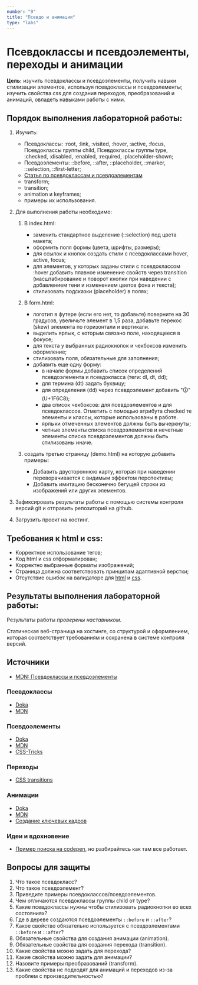 ```yaml
---
number: "9"
title: "Псевдо и анимации"
type: "labs"
---
```


# Псевдоклассы и псевдоэлементы, переходы и анимации

**Цель:** изучить псевдоклассы и псевдоэлементы, получить навыки стилизации элементов, используя псевдоклассы и псевдоэлементы; изучить свойства css для создания переходов, преобразований и анимаций, овладеть навыками работы с ними.

## Порядок выполнения лабораторной работы:

1. Изучить:
   - Псевдоклассы: :root, :link, :visited, :hover, :active, :focus, Псевдоклассы группы child, Псевдоклассы группы type, :checked, :disabled, :enabled, :required, :placeholder-shown;
   - Псевдоэлементы: ::before, ::after, ::placeholder, ::marker, ::selection, ::first-letter;
   - [Статья по псевдоклассам и псевдоэлементам](/web-course-site/useful/pseudo)
   - transform;
   - transition;
   - animation и keyframes;
   - примеры их использования.
1. Для выполнения работы необходимо:

   1. В index.html:

      - заменить стандартное выделение (::selection) под цвета макета;
      - оформить поля формы (цвета, шрифты, размеры);
      - для ссылок и кнопок создать стили с псевдоклассами hover, active, focus;
      - для элементов, у которых заданы стили с псевдоклассом :hover добавить плавное изменение свойств через transition (масштабирование и поворот кнопки при наведении с добавлением тени и изменением цветов фона и текста);
      - стилизовать подсказки (placeholder) в полях;

   1. В form.html:

      - логотип в футере (если его нет, то добавьте) поверните на 30 градусов, увеличьте элемент в 1,5 раза, добавьте перекос (skew) элемента по горизонтали и вертикали.
      - выделить ярлык, с которым связано поле, находящееся в фокусе;
      - для текста у выбранных радиокнопок и чекбоксов изменить оформление;
      - стилизовать поля, обязательные для заполнения;
      - добавить еще одну форму:
        - в начале формы добавить список определений псевдоэлемента и псевдокласса (теги: dl, dt, dd);
        - для термина (dt) задать буквицу;
        - для определения (dd) через псевдоэлемент добавить "🛈" (U+1F6C8);
        - два список чекбоксов: для псевдоэлементов и для псевдоклассов. Отметить с помощью атрибута checked те элементы и классы, которые использованы в работе.
        - ярлыки отмеченных элементов должны быть вычеркнуты;
        - четные элементы списка псевдоэлементов и нечетные элементы списка псевдоэлементов должны быть стилизованы иначе.

   1. создать третью страницу (demo.html) на которую добавить примеры:

      - Добавить двустороннюю карту, которая при наведении переворачивается с видимым эффектом перспективы;
      - Добавить имитацию бесконечно бегущей строки из изображений или других элементов.

1. Зафиксировать результаты работы с помощью системы контроля версий git и отправить репозиторий на github.
1. Загрузить проект на хостинг.

## Требования к html и css:

- Корректное использование тегов;
- Код html и css отформатирован;
- Корректно выбранные форматы изображений;
- Страница должна соответствовать принципам адаптивной верстки;
- Отсутствие ошибок на валидаторе для [html](https://validator.w3.org/) и [css](https://jigsaw.w3.org/css-validator/).

## Результаты выполнения лабораторной работы:

Результаты работы _проверены наставником_.

Статическая веб-страница на хостинге, со структурой и оформлением, которая соответствует требованиям и сохранена в системе контроля версий.

## Источники

- [MDN: Псевдоклассы и псевдоэлементы](https://developer.mozilla.org/ru/docs/Learn/CSS/Building_blocks/Selectors/Pseudo-classes_and_pseudo-elements)

### Псевдоклассы

- [Doka](https://doka.guide/css/pseudoclasses/)
- [MDN](https://developer.mozilla.org/ru/docs/Web/CSS/Pseudo-classes)

### Псевдоэлементы

- [Doka](https://doka.guide/css/pseudoelements/)
- [MDN](https://developer.mozilla.org/ru/docs/Web/CSS/Pseudo-elements)
- [CSS-Tricks](https://css-tricks.com/pseudo-element-roundup/)

### Переходы

- [CSS transitions](https://www.joshwcomeau.com/animation/css-transitions/)

### Анимации

- [Doka](https://doka.guide/css/animation/)
- [MDN](https://developer.mozilla.org/ru/docs/Web/CSS/animation)
- [Создание ключевых кадров](https://keyframes.app/animate/)

### Идеи и вдохновение

- [Пример поиска на codepen](https://codepen.io/search/pens?q=marquee), но разбирайтесь как там все работает.

## Вопросы для защиты

1. Что такое псевдокласс?
1. Что такое псевдоэлемент?
1. Приведите примеры псевдоклассов/псевдоэлементов.
1. Чем отличаются псевдоклассы группы child от type?
1. Какие псевдоклассы нужны чтобы стилизовать радиокнопки во всех состояниях?
1. Где в дереве создаются псевдоэлементы `::before` и `::after`?
1. Какое свойство обязательно используется с псевдоэлементами `::before` и `::after`?
1. Обязательные свойства для создания анимации (animation).
1. Обязательные свойства для создания перехода (transition).
1. Какие свойства можно задать для перехода?
1. Какие свойства можно задать для анимации?
1. Назовите примеры преобразований (transform).
1. Какие свойства не подходят для анимаций и переходов из-за проблем с производительностью?
